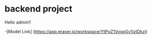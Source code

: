 # backend project

Hello admin!!

-[Model Link] (https://app.eraser.io/workspace/YtPqZ1VogxGy1jzIDkzj)

